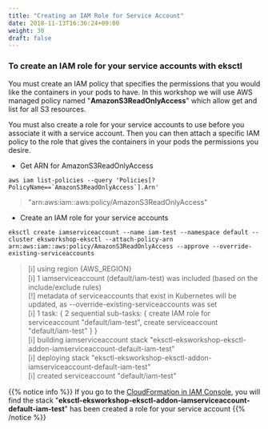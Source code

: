 ```yaml
---
title: "Creating an IAM Role for Service Account"
date: 2018-11-13T16:36:24+09:00
weight: 30
draft: false
---
```


### To create an IAM role for your service accounts with eksctl

You must create an IAM policy that specifies the permissions that you would like the containers in your pods to have. In this workshop we will use AWS managed policy named "**AmazonS3ReadOnlyAccess**" which allow get and list for all S3 resources.

You must also create a role for your service accounts to use before you associate it with a service account. Then you can then attach a specific IAM policy to the role that gives the containers in your pods the permissions you desire.

* Get ARN for AmazonS3ReadOnlyAccess

```
aws iam list-policies --query 'Policies[?PolicyName==`AmazonS3ReadOnlyAccess`].Arn'
```

> "arn:aws:iam::aws:policy/AmazonS3ReadOnlyAccess"

* Create an IAM role for your service accounts

```
eksctl create iamserviceaccount --name iam-test --namespace default --cluster eksworkshop-eksctl --attach-policy-arn arn:aws:iam::aws:policy/AmazonS3ReadOnlyAccess --approve --override-existing-serviceaccounts
```

> [ℹ]  using region {AWS_REGION}<br>[ℹ]  1 iamserviceaccount (default/iam-test) was included (based on the include/exclude rules)<br>[!]  metadata of serviceaccounts that exist in Kubernetes will be updated, as --override-existing-serviceaccounts was set<br>[ℹ]  1 task: { 2 sequential sub-tasks: { create IAM role for serviceaccount "default/iam-test", create serviceaccount "default/iam-test" } }<br>[ℹ]  building iamserviceaccount stack "eksctl-eksworkshop-eksctl-addon-iamserviceaccount-default-iam-test"<br>[ℹ]  deploying stack "eksctl-eksworkshop-eksctl-addon-iamserviceaccount-default-iam-test"<br>[ℹ]  created serviceaccount "default/iam-test"


{{% notice info %}}
If you go to the [CloudFormation in IAM Console](https://console.aws.amazon.com/cloudformation/), you will find the stack "**eksctl-eksworkshop-eksctl-addon-iamserviceaccount-default-iam-test**" has been created a role for your service account
{{% /notice %}}
